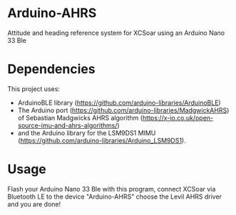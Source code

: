# Arduino-AHRS
Attitude and heading reference system for XCSoar using an Arduino Nano 33 Ble
# Dependencies
This project uses:
 - ArduinoBLE library (https://github.com/arduino-libraries/ArduinoBLE)
 - The Arduino port (https://github.com/arduino-libraries/MadgwickAHRS) of Sebastian Madgwicks AHRS algorithm (https://x-io.co.uk/open-source-imu-and-ahrs-algorithms/)
 - and the Arduino library for the LSM9DS1 MIMU (https://github.com/arduino-libraries/Arduino_LSM9DS1).
# Usage
Flash your Arduino Nano 33 Ble with this program, connect XCSoar via Bluetooth LE to the device "Arduino-AHRS" choose the Levil AHRS driver and you are done!
